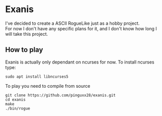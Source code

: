 # Exanis

I've decided to create a ASCII RogueLike just as a hobby project.  
For now I don't have any specific plans for it, and I don't know how long
I will take this project.

## How to play

Exanis is actually only dependant on ncurses for now. To install ncurses type:  
```
sudo apt install libncurses5
```

To play you need to compile from source  
```
git clone https://github.com/pinguxx28/exanis.git
cd exanis
make
./bin/rogue
```
